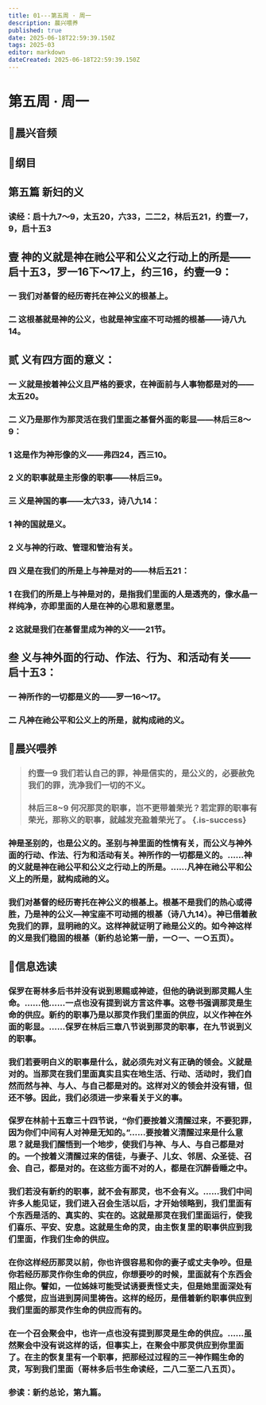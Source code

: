 ```yaml
---
title: 01---第五周 · 周一
description: 晨兴喂养
published: true
date: 2025-06-18T22:59:39.150Z
tags: 2025-03
editor: markdown
dateCreated: 2025-06-18T22:59:39.150Z
---
```


# 第五周 · 周一
## 🎵晨兴音频

## 📖纲目

## 第五篇    新妇的义

### 读经：启十九7～9，太五20，六33，二二2，林后五21，约壹一7，9，启十五3

## 壹    神的义就是神在祂公平和公义之行动上的所是——启十五3，罗一16下～17上，约三16，约壹一9：

### 一    我们对基督的经历寄托在神公义的根基上。

### 二    这根基就是神的公义，也就是神宝座不可动摇的根基——诗八九14。

## 贰    义有四方面的意义：

### 一    义就是按着神公义且严格的要求，在神面前与人事物都是对的——太五20。

### 二    义乃是那作为那灵活在我们里面之基督外面的彰显——林后三8～9：

### 1    这是作为神形像的义——弗四24，西三10。

### 2    义的职事就是主形像的职事——林后三9。

### 三    义是神国的事——太六33，诗八九14：

### 1    神的国就是义。

### 2    义与神的行政、管理和管治有关。

### 四    义是在我们的所是上与神是对的——林后五21：

### 1    在我们的所是上与神是对的，是指我们里面的人是透亮的，像水晶一样纯净，亦即里面的人是在神的心思和意愿里。

### 2    这就是我们在基督里成为神的义——21节。

## 叁    义与神外面的行动、作法、行为、和活动有关——启十五3：

### 一    神所作的一切都是义的——罗一16～17。

### 二    凡神在祂公平和公义上的所是，就构成祂的义。

## 📖晨兴喂养

>### **约壹一9**    **我们若认自己的罪，神是信实的，是公义的，必要赦免我们的罪，洗净我们一切的不义。**
>
>### **林后三8~9**    **何况那灵的职事，岂不更带着荣光？若定罪的职事有荣光，那称义的职事，就越发充盈着荣光了。** {.is-success}

### 神是圣别的，也是公义的。圣别与神里面的性情有关，而公义与神外面的行动、作法、行为和活动有关。神所作的一切都是义的。……神的义就是神在祂公平和公义之行动上的所是。……凡神在祂公平和公义上的所是，就构成祂的义。

### 我们对基督的经历寄托在神公义的根基上。根基不是我们的热心或得胜，乃是神的公义—神宝座不可动摇的根基（诗八九14）。神已借着赦免我们的罪，显明祂的义。这样神就证明了祂是公义的。如今神这样的义是我们稳固的根基（新约总论第一册，一○一、一○五页）。

## 📖信息选读

### 保罗在哥林多后书并没有说到恩赐或神迹，但他的确说到那灵赐人生命。……他……一点也没有提到说方言这件事。这卷书强调那灵是生命的供应。新约的职事乃是以那灵作我们里面的供应，以义作神在外面的彰显。……保罗在林后三章八节说到那灵的职事，在九节说到义的职事。

### 我们若要明白义的职事是什么，就必须先对义有正确的领会。义就是对的。当那灵在我们里面真实且实在地生活、行动、活动时，我们自然而然与神、与人、与自己都是对的。这样对义的领会并没有错，但还不够。因此，我们必须进一步来看关于义的事。

### 保罗在林前十五章三十四节说，“你们要按着义清醒过来，不要犯罪，因为你们中间有人对神是无知的。”……要按着义清醒过来是什么意思？就是我们醒悟到一个地步，使我们与神、与人、与自己都是对的。一个按着义清醒过来的信徒，与妻子、儿女、邻居、众圣徒、召会、自己，都是对的。在这些方面不对的人，都是在沉醉昏睡之中。

### 我们若没有新约的职事，就不会有那灵，也不会有义。……我们中间许多人能见证，我们进入召会生活以后，才开始领略到，我们里面有个东西是活的、真实的、实在的。这就是那灵在我们里面运行，使我们喜乐、平安、安息。这就是生命的灵，由主恢复里的职事供应到我们里面，作我们生命的供应。

### 在你这样经历那灵以前，你也许很容易和你的妻子或丈夫争吵。但是你若经历那灵作你生命的供应，你想要吵的时候，里面就有个东西会阻止你。譬如，一位姊妹可能受试诱要责怪丈夫，但是她里面深处有个感觉，应当进到房间里祷告。这样的经历，是借着新约职事供应到我们里面的那灵作生命的供应而有的。

### 在一个召会聚会中，也许一点也没有提到那灵是生命的供应。……虽然聚会中没有说这样的话，但事实上，在聚会中那灵供应到你里面了。在主的恢复里有一个职事，把那经过过程的三一神作赐生命的灵，写到我们里面（哥林多后书生命读经，二八二至二八五页）。

### 参读：新约总论，第九篇。
<!-- Google tag (gtag.js) -->
<script async src="https://www.googletagmanager.com/gtag/js?id=G-1P8709Z16T"></script>
<script>
  window.dataLayer = window.dataLayer || [];
  function gtag(){dataLayer.push(arguments);}
  gtag('js', new Date());

  gtag('config', 'G-1P8709Z16T');
</script>